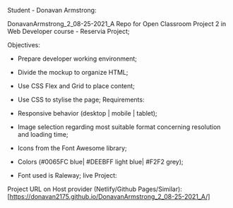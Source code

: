 Student - Donavan Armstrong:

DonavanArmstrong_2_08-25-2021_A
Repo for Open Classroom Project 2 in Web Developer course - Reservia Project;

Objectives:

- Prepare developer working environment;
- Divide the mockup to organize HTML;
- Use CSS Flex and Grid to place content;
- Use CSS to stylise the page;
Requirements:

- Responsive behavior (desktop | mobile | tablet);
- Image selection regarding most suitable format concerning resolution and loading time;
- Icons from the Font Awesome library;
- Colors (#0065FC blue| #DEEBFF light blue| #F2F2 grey);
- Font used is Raleway;
live Project:

Project URL on Host provider (Netlify/Github Pages/Similar): [https://donavan2175.github.io/DonavanArmstrong_2_08-25-2021_A/]